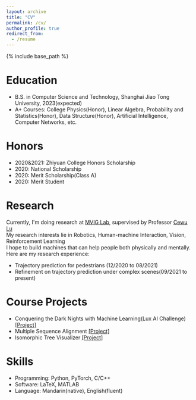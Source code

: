 ```yaml
---
layout: archive
title: "CV"
permalink: /cv/
author_profile: true
redirect_from:
  - /resume
---
```


{% include base_path %}

Education
======
* B.S. in Computer Science and Technology, Shanghai Jiao Tong University, 2023(expected)
* A+ Courses: College Physics(Honor), Linear Algebra, Probability and Statistics(Honor), Data Structure(Honor), Artificial Intelligence, Computer Networks, etc.
  


Honors
======
* 2020&2021: Zhiyuan College Honors Scholarship
* 2020: National Scholarship
* 2020: Merit Scholarship(Class A)
* 2020: Merit Student


Research
======
Currently, I'm doing research at [MVIG Lab](https://mvig.sjtu.edu.cn/research/index.html), supervised by Professor [Cewu Lu](https://mvig.sjtu.edu.cn)  
My research interests lie in Robotics, Human-machine Interaction, Vision, Reinforcement Learning  
I hope to build machines that can help people both physically and mentally.  
Here are my research experience:  

* Trajectory prediction for pedestrians (12/2020 to 08/2021)
* Refinement on trajectory prediction under complex scenes(09/2021 to present)

Course Projects
======
* Conquering the Dark Nights with Machine Learning(Lux AI Challenge) [[Project]](https://github.com/Epicato/lux-AI)
* Multiple Sequence Alignment [[Project]](https://github.com/Epicato/MSA)
* Isomorphic Tree Visualizer [[Project]](https://github.com/Epicato/Isomorphic-Tree-Visualizer)

Skills
======
* Programming: Python, PyTorch, C/C++
* Software: LaTeX, MATLAB
* Language: Mandarin(native), English(fluent)

<div style='display: none'>

Publications
======
  <ul>{% for post in site.publications %}
    {% include archive-single-cv.html %}
  {% endfor %}</ul>

Talks
======
  <ul>{% for post in site.talks %}
    {% include archive-single-talk-cv.html %}
  {% endfor %}</ul>

Teaching
======
  <ul>{% for post in site.teaching %}
    {% include archive-single-cv.html %}
  {% endfor %}</ul>

Service and leadership
======
* Currently signed in to 43 different slack teams

</div>